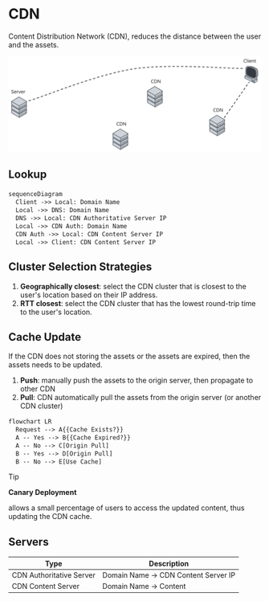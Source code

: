 # CDN

Content Distribution Network (CDN), reduces the distance between the user and the assets.

![CDN](../imgs/network-cdn.svg)

## Lookup

```mermaid
sequenceDiagram
  Client ->> Local: Domain Name
  Local ->> DNS: Domain Name
  DNS ->> Local: CDN Authoritative Server IP
  Local ->> CDN Auth: Domain Name
  CDN Auth ->> Local: CDN Content Server IP
  Local ->> Client: CDN Content Server IP
```

## Cluster Selection Strategies

1. **Geographically closest**: select the CDN cluster that is closest to the user's location based on their IP address.
2. **RTT closest**: select the CDN cluster that has the lowest round-trip time to the user's location.

## Cache Update

If the CDN does not storing the assets or the assets are expired, then the assets needs to be updated.

1. **Push**: manually push the assets to the origin server, then propagate to other CDN
2. **Pull**: CDN automatically pull the assets from the origin server (or another CDN cluster)

```mermaid
flowchart LR
  Request --> A{{Cache Exists?}}
  A -- Yes --> B{{Cache Expired?}}
  A -- No --> C[Origin Pull]
  B -- Yes --> D[Origin Pull]
  B -- No --> E[Use Cache]
```

> [!TIP]
>
> **Canary Deployment**
>
> allows a small percentage of users to access the updated content, thus updating the CDN cache.

## Servers

| Type                     | Description                          |
| ------------------------ | ------------------------------------ |
| CDN Authoritative Server | Domain Name -> CDN Content Server IP |
| CDN Content Server       | Domain Name -> Content               |
